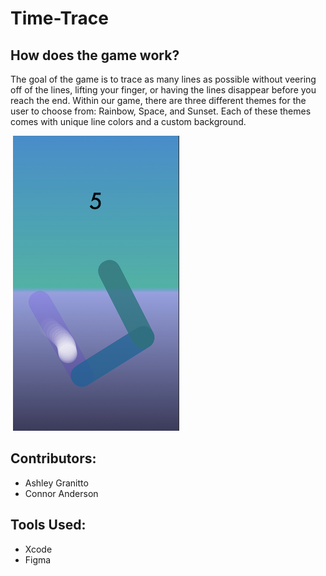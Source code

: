 # Time-Trace

## How does the game work?

The goal of the game is to trace as many lines as possible without veering off of the lines, lifting your finger, or having the lines disappear before you reach the end. Within our game, there are three different themes for the user to choose from: Rainbow, Space, and Sunset. Each of these themes comes with unique line colors and a custom background. 

<img align="center"> ![](Photos/example.PNG)</img>

## Contributors:

* Ashley Granitto
* Connor Anderson

## Tools Used:

* Xcode
* Figma
